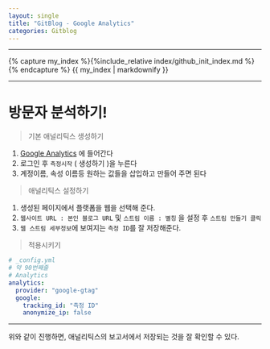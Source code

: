 ```yaml
---
layout: single
title: "GitBlog - Google Analytics"
categories: Gitblog
---
```


---

{% capture my_index %}{%include_relative index/github_init_index.md %}{% endcapture %}
{{ my_index | markdownify }}

---

# 방문자 분석하기!

> 기본 애널리틱스 생성하기

1. [Google Analytics](https://analytics.google.com) 에 들어간다
1. 로그인 후 `측정시작` ( 생성하기 )을 누른다
1. 계정이름, 속성 이름등 원하는 값들을 삽입하고 만들어 주면 된다

> 애널리틱스 설정하기

1. 생성된 페이지에서 플랫폼을 웹을 선택해 준다.
1. `웹사이트 URL : 본인 블로그 URL` 및 `스트림 이름 : 별칭` 을 설정 후 `스트림 만들기 클릭`
1. `웹 스트림 세부정보`에 보여지는 `측정 ID`를 잘 저장해준다.

> 적용시키기

```yml
# _config.yml
# 약 90번째줄
# Analytics
analytics:
  provider: "google-gtag"
  google:
    tracking_id: "측정 ID"
    anonymize_ip: false
```

---

위와 같이 진행하면, 애널리틱스의 보고서에서 저장되는 것을 잘 확인할 수 있다.
